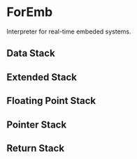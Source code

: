 # ForEmb
Interpreter for real-time embeded systems.

## Data Stack

## Extended Stack

## Floating Point Stack

## Pointer Stack

## Return Stack

